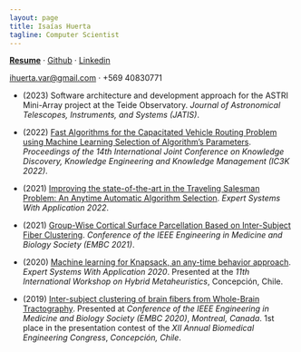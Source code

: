```yaml
---
layout: page
title: Isaías Huerta
tagline: Computer Scientist
---
```

[**Resume**](https://drive.google.com/file/d/1FGiu9FrDqhekOCSJUY0VK-ZBHBUIf2JO/view?usp=sharing) · [Github](https://github.com/isaiash) · [Linkedin](https://www.linkedin.com/in/isaiash)

ihuerta.var@gmail.com · +569 40830771

* (2023) Software architecture and development approach for the ASTRI Mini-Array project at the Teide Observatory. *Journal of Astronomical Telescopes, Instruments, and Systems (JATIS)*.

* (2022) [Fast Algorithms for the Capacitated Vehicle Routing Problem using Machine Learning Selection of Algorithm’s Parameters](https://hochbaum.ieor.berkeley.edu/html/pub/VRP-meta-algorithm-KDIR22.pdf). *Proceedings of the 14th International Joint Conference on Knowledge Discovery, Knowledge Engineering and Knowledge Management (IC3K 2022)*.

* (2021) [Improving the state-of-the-art in the Traveling Salesman Problem: An Anytime Automatic Algorithm Selection](https://isaiash.github.io/anytime_tsp/). *Expert Systems With Application 2022*.

* (2021) [Group-Wise Cortical Surface Parcellation Based on Inter-Subject Fiber Clustering](https://pubmed.ncbi.nlm.nih.gov/34891798/). *Conference of the IEEE Engineering in Medicine and Biology Society (EMBC 2021)*.

* (2020) [Machine learning for Knapsack, an any-time behavior approach](https://isaiash.github.io/anytime_knapsack/). *Expert Systems With Application 2020*. Presented at the *11th International Workshop on Hybrid Metaheuristics*, Concepción, Chile. 

* (2019) [Inter-subject clustering of brain fibers from Whole-Brain Tractography](https://ieeexplore.ieee.org/document/9175342/). Presented at *Conference of the IEEE Engineering in Medicine and Biology Society (EMBC 2020)*, *Montreal, Canada*. 1st place in the presentation contest of the *XII Annual Biomedical Engineering Congress*, *Concepción, Chile*.
